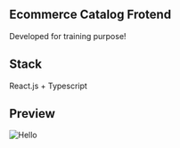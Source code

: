 
## Ecommerce Catalog Frotend 

Developed for training purpose!


## Stack

React.js + Typescript


## Preview

![Hello](https://firebasestorage.googleapis.com/v0/b/github-f7e0a.appspot.com/o/Screenshot_2020-07-06%20React%20App.png?alt=media&token=1c3a3068-4147-42d1-bc1c-28c09db262d5)
